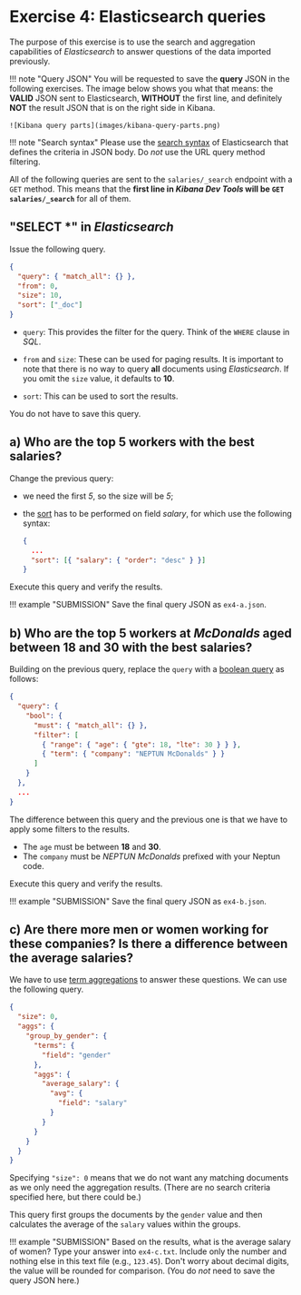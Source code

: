 # Exercise 4: Elasticsearch queries

The purpose of this exercise is to use the search and aggregation capabilities of _Elasticsearch_ to answer questions of the data imported previously.

!!! note "Query JSON"
    You will be requested to save the **query** JSON in the following exercises. The image below shows you what that means: the **VALID** JSON sent to Elasticsearch, **WITHOUT** the first line, and definitely **NOT** the result JSON that is on the right side in Kibana.

    ![Kibana query parts](images/kibana-query-parts.png)

!!! note "Search syntax"
    Please use the [search syntax](https://www.elastic.co/guide/en/elasticsearch/reference/current/search-your-data.html) of Elasticsearch that defines the criteria in JSON body. Do _not_ use the URL query method filtering.

All of the following queries are sent to the `salaries/_search` endpoint with a `GET` method. This means that the **first line in _Kibana Dev Tools_ will be `GET salaries/_search`** for all of them.

## "SELECT \*" in _Elasticsearch_

Issue the following query.

```json
{
  "query": { "match_all": {} },
  "from": 0,
  "size": 10,
  "sort": ["_doc"]
}
```

- `query`: This provides the filter for the query. Think of the `WHERE` clause in _SQL_.

- `from` and `size`: These can be used for paging results. It is important to note that there is no way to query **all** documents using _Elasticsearch_. If you omit the `size` value, it defaults to **10**.

- `sort`: This can be used to sort the results.

You do not have to save this query.

## a) Who are the top **5** workers with the best salaries?

Change the previous query:

- we need the first _5_, so the size will be _5_;
- the [sort](https://www.elastic.co/guide/en/elasticsearch/reference/current/search-request-body.html#_sort_values) has to be performed on field _salary_, for which use the following syntax:

  ```json
  {
    ...
    "sort": [{ "salary": { "order": "desc" } }]
  }
  ```

Execute this query and verify the results.

!!! example "SUBMISSION"
    Save the final query JSON as `ex4-a.json`.

## b) Who are the top **5** workers at _McDonalds_ aged between **18** and **30** with the best salaries?

Building on the previous query, replace the `query` with a [boolean query](https://www.elastic.co/guide/en/elasticsearch/reference/current/query-dsl-bool-query.html#query-dsl-bool-query) as follows:

```json
{
  "query": {
    "bool": {
      "must": { "match_all": {} },
      "filter": [
        { "range": { "age": { "gte": 18, "lte": 30 } } },
        { "term": { "company": "NEPTUN McDonalds" } }
      ]
    }
  },
  ...
}
```

The difference between this query and the previous one is that we have to apply some filters to the results.

- The `age` must be between **18** and **30**.
- The `company` must be _NEPTUN McDonalds_ prefixed with your Neptun code.

Execute this query and verify the results.

!!! example "SUBMISSION"
    Save the final query JSON as `ex4-b.json`.

## c) Are there more men or women working for these companies? Is there a difference between the average salaries?

We have to use [term aggregations](https://www.elastic.co/guide/en/elasticsearch/reference/current/search-aggregations-bucket-terms-aggregation.html) to answer these questions. We can use the following query.

```json
{
  "size": 0,
  "aggs": {
    "group_by_gender": {
      "terms": {
        "field": "gender"
      },
      "aggs": {
        "average_salary": {
          "avg": {
            "field": "salary"
          }
        }
      }
    }
  }
}
```

Specifying `"size": 0` means that we do not want any matching documents as we only need the aggregation results. (There are no search criteria specified here, but there could be.)

This query first groups the documents by the `gender` value and then calculates the average of the `salary` values within the groups.

!!! example "SUBMISSION"
    Based on the results, what is the average salary of women? Type your answer into `ex4-c.txt`. Include only the number and nothing else in this text file (e.g., `123.45`). Don't worry about decimal digits, the value will be rounded for comparison. (You do _not_ need to save the query JSON here.)
